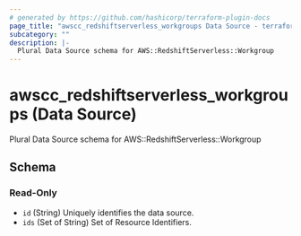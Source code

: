 ```yaml
---
# generated by https://github.com/hashicorp/terraform-plugin-docs
page_title: "awscc_redshiftserverless_workgroups Data Source - terraform-provider-awscc"
subcategory: ""
description: |-
  Plural Data Source schema for AWS::RedshiftServerless::Workgroup
---
```


# awscc_redshiftserverless_workgroups (Data Source)

Plural Data Source schema for AWS::RedshiftServerless::Workgroup



<!-- schema generated by tfplugindocs -->
## Schema

### Read-Only

- `id` (String) Uniquely identifies the data source.
- `ids` (Set of String) Set of Resource Identifiers.


